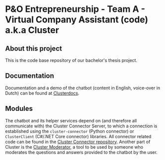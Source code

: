 # P&O Entrepreneurship - Team A - Virtual Company Assistant (code) a.k.a Cluster
## About this project
This is the code base repository of our bachelor's thesis project. 

## Documentation
Documentation and a demo of the chatbot (content in English, voice-over in Dutch) can be found at [Clusterdocs](https://heckej.github.io/P-O-Entrepreneurship-Team-A-ClusterConnector/).

## Modules
The chatbot and its helper services depend on (and therefore all communicate with) the Cluster Connector Server, to which a connection is established using the `cluster-connector` (Python connector) or `ClusterClient` (C#/.NET Core connector) libraries. All connector related code can be found in the [Cluster Connector repository](https://github.com/heckej/P-O-Entrepreneurship-Team-A-ClusterConnector). Another part of Cluster is the [Cluster Moderator](https://github.com/yvesdhondt/P-O-Entrepreneurship-Moderator/), a tool to be used by someone who moderates the questions and answers provided to the chatbot by the user.
